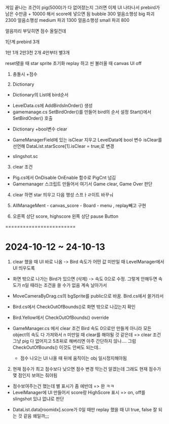 
게임 끝나는 조건이 pig(5000)가 다 없어졌는지
그러면 이제 UI 나타나서 prebird가 남은 수만큼 + 10000 해서 score에 넣으면 됨
bubble 300
얼음소행성 big 파괴 2300
얼음소행성 medium 파괴 1300
얼음소행성 small 파괴 800

얼음끼리 부딪히면 점수 올릴건데


1단계
prebird 3개

1만 1개
2만3천 2개
4만부터 별3개




reset됐을 때 star sprite 초기화
replay 하고 씬 불러올 때 canvas UI off


1. 충돌시 +점수

2. Dictionary
* Dictionary의 List에 bird순서
- LevelData.cs에 AddBirdsInOrder() 생성
- gamemanage.cs SetBirdOrder()를 만들어 bird의 순서 설정
                Start()에서 SetBirdOrder() 호출

* Dictionary +bool변수 clear
- GameManagerField에 있는 isClear 지우고 LevelData에 bool 변수 isClear를 선언해 DataList.starScore[1].isClear = true;로 변경

* slingshot.sc

3. clear 조건
- Pig.cs에서 OnDisable OnEnable 함수로 PigCnt 넘김
- Gamemanager 스크립트 만들어서 여기서 Game clear, Game Over 판단

4. clear 하면 star 띄우고 다음 행성 스프ㅏㄹ이트 바꾸ㅝ

5. AllManageMent - canvas_score - Board - menu , replay빼고 구현

6. 오른쪽 상단 score, highscore
왼쪽 상단 pause Button

========================
# 2024-10-12 ~ 24-10-13
1. clear 했을 때 UI 바로 나옴 -> Bird 속도가 어떤 값 미만일 때 LevelManager에서 UI 띄우도록
- 화면 밖으로 나가는 Bird가 있으면 (삭제) -> 속도 0으로 수정. 그렇게 안해두면 속도가 n일 때라는 조건을 쓸 수가 없음 계속 날아가서
- MoveCameraByDrag.cs의 bgSprite를 public으로 바꿈. Bird.cs에서 쓸거라서
- Bird.cs에서 CheckOutOfBounds()로 화면 밖으로 나갔는지 확인
- Bird.Yellow에서 CheckOutOfBounds() override

- GameManager.cs 에서 clear 조건 Bird 속도 0으로만 만들게 아니라 모든 object의 속도 다 가져와서 n 미만일 때 clear를 해야될 것 같은데
    => clear 조건 그냥 pig 다 없어지고 5초뒤로 해버리면 아주 간단하지 않나.... 그럼 CheckOutOfBounds() 이것도 안써도 되는데..
    * 점수 나오는 UI 나올 때 뒤에 움직이는 obj 일시정지해야됨

2. 현재 점수가 최고 점수보다 낮으면 점수 변경 막는건 알겠는데 그래도 현재 점수가 몇 점인지 보여는 줘야됨
 - 점수보여주는건 했는데 별 표시가 좀 에반데 => 완 ㅋㅋ
 - LevelManager에 UI 만들어서 score랑 HighScore 표시
    => on, off를 slingshot 있냐 없냐로 판단



* DataList.data[roomidx].score가 0일 때만 replay 했을 때 UI true, false 잘 되는 것 같음 왜일까;;;